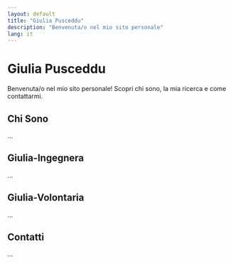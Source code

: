 ```yaml
---
layout: default
title: "Giulia Pusceddu"
description: "Benvenuta/o nel mio sito personale"
lang: it
---
```


# Giulia Pusceddu

Benvenuta/o nel mio sito personale! Scopri chi sono, la mia ricerca e come contattarmi.

## Chi Sono
...

## Giulia-Ingegnera
...

## Giulia-Volontaria
...

## 

## Contatti
...
